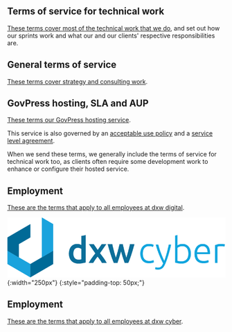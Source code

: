 ## Terms of service for technical work

[These terms cover most of the technical work that we do](/technical_terms.md.html), and set out how our sprints work and what our and our clients' respective responsibilities are.

## General terms of service

[These terms cover strategy and consulting work](/general.md.html).

## GovPress hosting, SLA and AUP

[These terms our GovPress hosting service](/govpress.md.html).

This service is also governed by an [acceptable use policy](./acceptable_usage.md.html) and a [service level agreement](service_level_agreement.md.html).

When we send these terms, we generally include the terms of service for technical work too, as clients often require some development work to enhance or configure their hosted service.

## Employment

[These are the terms that apply to all employees at dxw digital](/employment.md.html).


![dxw cyber](assets/dxw-cyber-logo.png){:width="250px"}
{:style="padding-top: 50px;"}

## Employment

[These are the terms that apply to all employees at dxw cyber](/employment-cyber.md.html).
